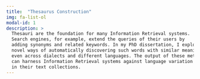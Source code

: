 ```yaml
---
title:  "Thesaurus Construction"
img: fa-list-ol
modal-id: 1
description: >
  Thesauri are the foundation for many Information Retrieval systems. 
  Search engines, for example, extend the queries of their users by 
  adding synonyms and related keywords. In my PhD dissertation, I explored
  novel ways of automatically discovering such words with similar meanings,
  even across dialects and different languages. The output of these methods
  can harness Information Retrieval systems against language variation 
  in their text collections. 
---
```


